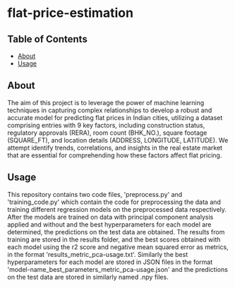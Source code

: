 # flat-price-estimation

## Table of Contents

- [About](#about)
- [Usage](#usage)

## About
The aim of this project is to leverage the power of machine learning techniques in capturing complex relationships to develop a robust and accurate model for predicting flat prices in Indian cities, utilizing a dataset comprising entries with 9 key factors, including construction status, regulatory approvals (RERA), room count (BHK_NO.), square footage (SQUARE_FT), and location details (ADDRESS, LONGITUDE, LATITUDE). We attempt identify trends, correlations, and insights in the real estate market that are essential for comprehending how these factors affect flat pricing.

## Usage
This repository contains two code files, 'preprocess.py' and 'training_code.py' which contain the code for preprocessing the data and training different regression models on the preprocessed data respectively. After the models are trained on data with principal component analysis applied and without and the best hyperparameters for each model are determined, the predictions on the test data are obtained. The results from training are stored in the results folder, and the best scores obtained with each model using the r2 score and negative mean squared error as metrics, in the format 'results_metric_pca-usage.txt'. Similarly the best hyperparameters for each model are stored in JSON files in the format 'model-name_best_parameters_metric_pca-usage.json' and the predictions on the test data are stored in similarly named .npy files.
